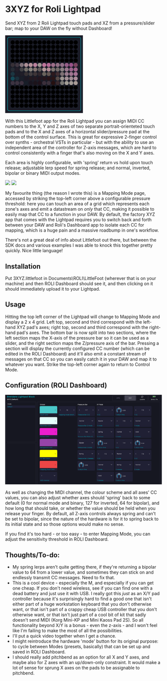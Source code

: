 # 3XYZ for Roli Lightpad
 Send XYZ from 2 Roli Lightpad touch pads and XZ from a pressure/slider bar; map to your DAW on the fly without Dashboard!

<img src="3xyz.png" width="250">

With this Littlefoot app for the Roli Lightpad you can assign MIDI CC numbers to the X, Y and Z axes of two separate portrait-orienteted touch pads and to the X and Z axes of a horizontal slider/pressure pad at the bottom of the control surface. This is great for expressive 2-finger control over synths - orchestral VSTs in particular - but with the ability to use an independent area of the controller for Z-axis messages, which are hard to control consistently with a finger that's also moving on the X and Y axes. 

Each area is highly configurable, with 'spring' return vs hold upon touch release; adjustable lerp speed for spring release; and normal, inverted, bipolar or binary MIDI output modes.

<img src="lightpad1.jpg" width="375"> <img src="lightpad2.jpg" width="375">

My favourite thing (the reason I wrote this) is a Mapping Mode page, accessed by striking the top-left corner above a configurable pressure threshold: here you can touch an area of a grid which represents each zone's axes and emit a datastream on _only_ that CC, making it possible to easily map that CC to a function in your DAW. By default, the factory XYZ app that comes with the Lightpad requires you to switch back and forth between your DAW and Roli's Dashboard app to isolate each CC for mapping, which is a huge pain and a massive roadbump in one's workflow.

There's not a great deal of info about Littlefoot out there, but between the SDK docs and various examples I was able to knock this together pretty quickly. Nice little language! 

## Installation 
Put 3XYZ.littlefoot in Documents\ROLI\LittleFoot (wherever that is on your machine) and then ROLI Dashboard should see it, and then clicking on it should immediately upload it to your Lightpad.

## Usage
Hitting the top left corner of the Lightpad will change to Mapping Mode and display a 2 x 4 grid. Left top, second and third correspond with the left-hand XYZ pad's axes; right top, second and third correspond with the right-hand pad's axes. The bottom bar is now split into two sections, where the left section maps the X-axis of the pressure bar so it can be used as a slider, and the right section maps the Z/pressure axis of the bar. Pressing a section will display the currently configured CC number (which can be edited in the ROLI Dashboard) and it'll also emit a constant stream of messages on that CC so you can easily catch it in your DAW and map it to whatever you want. Strike the top-left corner again to return to Control Mode.

## Configuration (ROLI Dashboard)
<img src="editor.png" >

As well as changing the MIDI channel, the colour scheme and all axes' CC values, you can also adjust whether axes should 'spring' back to some default (0 for normal mode and binary, 127 for inverted, 64 for bipolar), and how long that should take, or whether the value should be held when you release your finger. By default, all Z-axis controls always spring and can't be set to bipolar, since the nature of the hardware is for it to spring back to its initial state and so those options would make no sense.

If you find it's too hard - or too easy - to enter Mapping Mode, you can adjust the sensitivity threshold in ROLI Dashboard.



## Thoughts/To-do:

* My spring lerps aren't quite getting there, if they're returning a bipolar value to 64 from a lower value, and sometimes they can stick on and endlessly transmit CC messages. Need to fix that.
* This is a cool device - especially the M, and especially if you can get one cheap. If you don't need wireless, see if you can find one with a dead battery and just use it with USB. I really got this _just_ as an X/Y pad controller because it's surprisingly hard to find a good one that isn't either part of a huge workstation keyboard that you don't otherwise want, or that isn't part of a crappy cheap USB controller that you don't otherwise want, or that isn't just part of a cool bit of kit that sadly doesn't send MIDI (Korg Mini-KP and Mini Kaoss Pad 2S). So all functionality beyond X/Y is a bonus - even the z-axis - and I won't feel like I'm failing to make the most of all the possibilities.
* I'll put a quick video together when I get a chance.
* I might reintroduce the hardware 'mode' button for its original purpose: to cycle between Modes (presets, basically) that can be set up and saved in ROLI Dashboard.
* I should really add pitchbend as an option for all X and Y axes, and maybe also for Z axes with an up/down-only constraint. It would make a lot of sense for sprung X axes on the pads to be assignable to pitchbend.